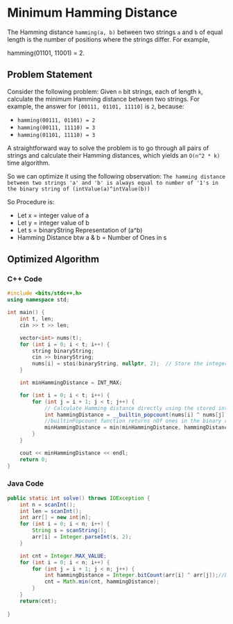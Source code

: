 
# Minimum Hamming Distance

The Hamming distance `hamming(a, b)` between two strings `a` and `b` of equal length is the number of positions where the strings differ. For example,

hamming(01101, 11001) = 2.



## Problem Statement

Consider the following problem: Given `n` bit strings, each of length `k`, calculate the minimum Hamming distance between two strings. For example, the answer for `[00111, 01101, 11110]` is `2`, because:
- `hamming(00111, 01101) = 2`
- `hamming(00111, 11110) = 3`
- `hamming(01101, 11110) = 3`

A straightforward way to solve the problem is to go through all pairs of strings and calculate their Hamming distances, which yields an `O(n^2 * k)` time algorithm.


So we can optimize it using the following observation:
``
The hamming distance between two strings 'a' and 'b' is always equal to number of '1's in the binary string of (intValue(a)^intValue(b))
``

So Procedure is:
- Let x = integer value of a
- Let y = integer value of b
- Let s = binaryString Representation of (a^b)
- Hamming Distance btw a & b = Number of Ones in s

## Optimized Algorithm

### C++ Code

```cpp
#include <bits/stdc++.h>
using namespace std;

int main() {
    int t, len;
    cin >> t >> len;

    vector<int> nums(t);
    for (int i = 0; i < t; i++) {
        string binaryString;
        cin >> binaryString;
        nums[i] = stoi(binaryString, nullptr, 2);  // Store the integer representation
    }

    int minHammingDistance = INT_MAX;

    for (int i = 0; i < t; i++) {
        for (int j = i + 1; j < t; j++) {
            // Calculate Hamming distance directly using the stored integers
            int hammingDistance = __builtin_popcount(nums[i] ^ nums[j]);
            //builtinPopcount function returns nOf ones in the binary representation of passed value
            minHammingDistance = min(minHammingDistance, hammingDistance);
        }
    }

    cout << minHammingDistance << endl;
    return 0;
}

```
### Java Code
```java
public static int solve() throws IOException {
    int n = scanInt();
    int len = scanInt();
    int arr[] = new int[n];
    for (int i = 0; i < n; i++) {
        String s = scanString();
        arr[i] = Integer.parseInt(s, 2);
    }

    int cnt = Integer.MAX_VALUE;
    for (int i = 0; i < n; i++) {
        for (int j = i + 1; j < n; j++) {
            int hammingDistance = Integer.bitCount(arr[i] ^ arr[j]);//bitcount function returns nOf ones in binary representation of the passed number
            cnt = Math.min(cnt, hammingDistance);
        }
    }
    return(cnt);
    
}